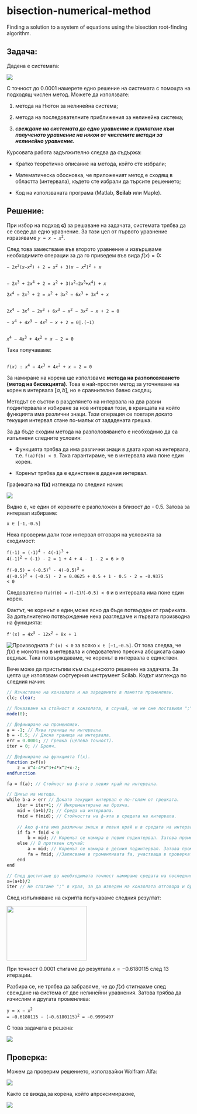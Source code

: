 # bisection-numerical-method
Finding a solution to a system of equations using the bisection root-finding algorithm.

## Задача:
Дадена е системата:

![](media/image6.png)

С точност до 0.0001 намерете едно решение на системата с помощта на
подходящ числен метод. Можете да използвате:

1.  метода на Нютон за нелинейна система;

2.  метода на последователните приближения за нелинейна система;

3.  ***свеждане на системата до едно уравнение и прилагане към
    полученото уравнение на някои от числените методи за нелинейно
    уравнение.***

Курсовата работа задължително следва да съдържа:

-   Кратко теоретично описание на метода, който сте избрали;

-   Математическа обосновка, че приложеният метод е сходящ в областта
    (интервала), където сте избрали да търсите решението;

-   Код на използваната програма (Matlab, **Scilab** или Maple).

## Решение:
При избор на подход **c)** за решаване на задачата, системата трябва да се сведе до едно уравнение. За тази цел от първото уравнение изразяваме <code>*y* = *x* − *x*<sup>2</sup></code>.

След това заместваме във второто уравнение и извършваме необходимите
операции за да го приведем във вида *f*(*x*) = 0:

<code>− 2*x*<sup>2</sup>(*x*−*x*<sup>2</sup>) + 2 = *x*<sup>2</sup> + 3(*x* − *x*<sup>2</sup>)<sup>2</sup> + *x* </code>

<code> − 2*x*<sup>3</sup> + 2*x*<sup>4</sup> + 2 = *x*<sup>2</sup> + 3(*x*<sup>2</sup>−2*x*<sup>3</sup>+*x*<sup>4</sup>) + *x*</code>

<code>2*x*<sup>4</sup> − 2*x*<sup>3</sup> + 2 = *x*<sup>2</sup> + 3*x*<sup>2</sup> − 6*x*<sup>3</sup> + 3*x*<sup>4</sup> + *x*</code>

<code> 2*x*<sup>4</sup> − 3*x*<sup>4</sup> − 2*x*<sup>3</sup> + 6*x*<sup>3</sup> − *x*<sup>2</sup> − 3*x*<sup>2</sup> − *x* + 2 = 0 </code>

<code>− *x*<sup>4</sup> + 4*x*<sup>3</sup> − 4*x*<sup>2</sup> − *x* + 2 = 0\|.(−1) </code>

<code> *x*<sup>4</sup> − 4*x*<sup>3</sup> + 4*x*<sup>2</sup> + *x* − 2 = 0</code>

Така получаваме:

<code> *f*(*x*) : *x*<sup>4</sup> − 4*x*<sup>3</sup> + 4*x*<sup>2</sup> + *x* − 2 = 0</code>

За намиране на корена ще използваме **метода на разполовяването (метод
на бисекцията)**. Това е най-простия метод за уточняване на корен в
интервала \[*a*, *b*\], но е сравнително бавно сходящ.

Методът се състои в разделянето на интервала на два равни подинтервала и
избиране за нов интервал този, в краищата на който функцията има
различни знаци. Тази операция се повтаря докато текущия интервал стане
по-малък от зададената грешка.

За да бъде сходим метода на разполовяването е необходимо да са изпълнени
следните условия:

-   Функцията трябва да има различни знаци в двата края на интервала,
    т.е. <code>f(a)f(b) < 0</code>. Така гарантираме, че в интервала има поне един
    корен.

-   Коренът трябва да е единствен в дадения интервал.

Графиката на **f(x)** изглежда по следния начин:

![](media/image1.png)

Видно е, че един от корените е разположен в близост до - 0.5. Затова
за интервал избираме:

<code>x &isin; [-1,-0.5]</code>

Нека проверим дали този интервал отговаря на условията за сходимост:

<code>f(-1) = (-1)<sup>4</sup> - 4(-1)<sup>3</sup> + 4(-1)<sup>2</sup> + (-1) - 2 = 1 + 4 + 4 - 1 - 2 = 6 > 0</code>

<code>f(-0.5) = (-0.5)<sup>4</sup> - 4(-0.5)<sup>3</sup> + 4(-0.5)<sup>2</sup> + (-0.5) - 2 = 0.0625 + 0.5 + 1 - 0.5 - 2 = -0.9375 < 0</code>
  
Следователно <code>𝑓(𝑎)𝑓(𝑏) = 𝑓(−1)𝑓(−0.5) < 0</code> и в интервала има поне един корен.
  
Фактът, че коренът е един,може ясно да бъде потвърден от графиката. За допълнително потвърждение нека разгледаме и първата производна на функцията: 

<code>f'(x) = 4x<sup>3</sup> - 12x<sup>2</sup> + 8x + 1</code>
  
<img src="media/image2.png" style="float: left;" />

Производната <code>*f*′(*x*) &lt; 0</code> за всяко <code>x ∈ [−1,−0.5]</code>. От това следва, че *f*(*x*) е монотонна в интервала и следователно пресича абсцисата само веднъж. Така потвърждаваме, че коренът в интервала е единствен.

Вече може да пристъпим към същинското решение на задачата. За целта ще използвам софтуерния инструмент Scilab. Кодът изглежда по следния начин:

```sce
// Изчистване на конзолата и на заредените в паметта променливи.
clc; clear;

// Показване на стойност в конзолата, в случай, че не сме поставили ";" в края.
mode(0);

// Дефиниране на променливи.
a = -1; // Лява граница на интервала.
b = -0.5; // Дясна граница на интервала. 
err = 0.0001; // Грешка (целева точност).
iter = 0; // Брояч.

// Дефиниране на функцията f(x).
function z=f(x)
    z = x^4-4*x^3+4*x^2+x-2;
endfunction

fa = f(a); // Стойност на ф-ята в левия край на интервала.

// Цикъл на метода.
while b-a > err // Докато текущия интервал е по-голям от грешката.
    iter = iter+1; // Инкрементиране на брояча.
    mid = (a+b)/2; // Среда на интервала.
    fmid = f(mid); // Стойността на ф-ята в средата на интервала.
    
    // Ако ф-ята има различни знаци в левия край и в средата на интервала:
    if fa * fmid < 0
        b = mid; // Коренът се намира в левия подинтервал. Затова променяме дясната граница на средата на интервала.
    else // В противен случай:
        a = mid; // Коренът се намира в десния подинтервал. Затова променяме лявата граница на средата на интервала.
        fa = fmid; //Записваме в променливата fa, участваща в проверката, стойността на функцията в новата лява граница.
    end
end

// След достигане до необходимата точност намираме средата на последния интервал, което е и търсеното от нас решение.
x=(a+b)/2
iter // Не слагаме ";" в края, за да изведем на конзолата отговора и броя итерации.
```

След изпълняване на скрипта получаваме следния резултат:

<img src="media/image4.png" style="width:2.28125in;height:1.55208in" />

При точност 0.0001 стигаме до резултата *x* = −0.6180115 след 13 итерации.

Разбира се, не трябва да забравяме, че до *f*(*x*) стигнахме след свеждане на система от две нелинейни уравнения. Затова трябва да изчислим и другата променлива:

<code>y = x − x<sup>2</sup> = −0.6180115 − (−0.6180115)<sup>2</sup> = −0.9999497</code>

С това задачата е решена:

<img src="media/image7.png" />

## Проверка:

Можем да проверим решението, използвайки Wolfram Alfa:

<img src="media/image5.png" />

Както се вижда,за корена, който апроксимирахме,

<img src="media/image8.png" />
